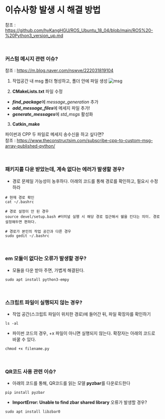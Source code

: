 # 이슈사항 발생 시 해결 방법

참조 : https://github.com/hyKangHGU/ROS_Ubuntu_18_04/blob/main/ROS%20-%20Python3_version_up.md

<br>

### 커스텀 메시지 관련 이슈?

참조 : https://m.blog.naver.com/nswve/222031819104

1. 작업공간 내 msg 폴더 형성하고, 폴더 안에 파일 생성
![msg](https://user-images.githubusercontent.com/84503980/204326203-c27e73e6-8b1f-4a07-9af6-82922e0a683d.png)


2. **CMakeLists.txt** 파일 수정

- ***find_package***에 *message_generation* 추가
- ***add_message_files***에 메세지 파일 추가!
- ***generate_messages***에 *std_msgs* 활성화

3. **Catkin_make**

파이썬과 CPP 두 파일로 메세지 송수신을 하고 싶다면? \
참조 : https://www.theconstructsim.com/subscribe-cpp-to-custom-msg-array-published-python/

<br>

### 패키지를 다운 받았는데, 계속 없다는 에러가 발생할 경우?
- 경로 문제일 가능성이 농후하다. 아래의 코드를 통해 경로를 확인하고, 필요시 수정하라
```
# 현재 경로 확인
cat ~/.bashrc

# 경로 설정이 안 된 경우
source devel/setup.bash #터미널 실행 시 해당 경로 접근해서 쉘을 킨다는 의미. 경로 설정해두면 편하다.

# 경로가 본인의 작업 공간과 다른 경우
sudo gedit ~/.bashrc
```

<br>

### em 모듈이 없다는 오류가 발생할 경우?

- 모듈을 다운 받아 주면, 가볍게 해결된다.

```
sudo apt install python3-empy
```

<br>

### 스크립트 파일이 실행되지 않는 경우?

- 작업 공간(스크립트 파일이 위치한 경로)에 들어간 뒤, 파일 확장자를 확인하기

```
ls -al
```

- 파이썬 코드의 경우, +x 파일이 아니면 실행되지 않는다. 확장자는 아래의 코드로 바꿀 수 있다.
```
chmod +x filename.py
```

<br>

### QR코드 사용 관련 이슈?

- 아래의 코드를 통해, QR코드를 읽는 모델 **pyzbar**를 다운로드한다
```
pip install pyzbar
```
- **ImportError: Unable to find zbar shared library** 오류가 발생할 경우?
```
sudo apt install libzbar0
```
